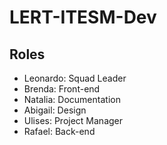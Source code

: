 # LERT-ITESM-Dev
## Roles
* Leonardo: Squad Leader
* Brenda: Front-end
* Natalia: Documentation
* Abigail: Design
* Ulises: Project Manager
* Rafael: Back-end
